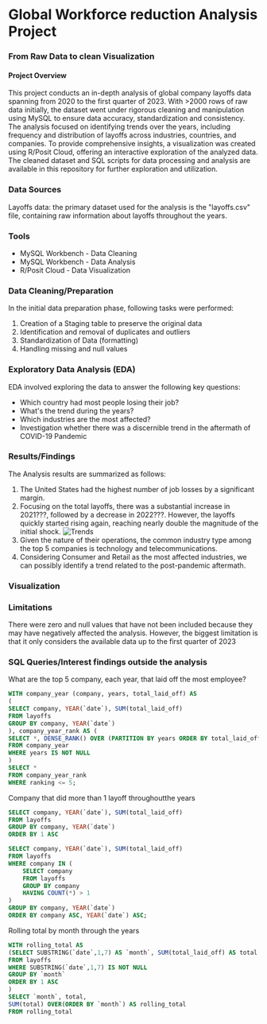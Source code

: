 # Global Workforce reduction Analysis Project
### From Raw Data to clean Visualization

#### Project Overview
This project conducts an in-depth analysis of global company layoffs data spanning from 2020 to the first quarter of 2023. With >2000 rows of raw data initially, the dataset went under rigorous cleaning and manipulation using MySQL to ensure data accuracy, standardization and consistency. The analysis focused on identifying trends over the years, including frequency and distribution of layoffs across industries, countries, and companies. To provide comprehensive insights, a visualization was created using R/Posit Cloud, offering an interactive exploration of the analyzed data. The cleaned dataset and SQL scripts for data processing and analysis are available in this repository for further exploration and utilization.

### Data Sources
Layoffs data: the primary dataset used for the analysis is the "layoffs.csv" file, containing raw information about layoffs throughout the years.

### Tools
- MySQL Workbench - Data Cleaning
- MySQL Workbench - Data Analysis
- R/Posit Cloud - Data Visualization

### Data Cleaning/Preparation
In the initial data preparation phase, following tasks were performed:
1. Creation of a Staging table to preserve the original data
2. Identification and removal of duplicates and outliers
3. Standardization of Data (formatting)
4. Handling missing and null values

### Exploratory Data Analysis (EDA)
EDA involved exploring the data to answer the following key questions:
- Which country had most people losing their job?
- What's the trend during the years? 
- Which industries are the most affected?
- Investigation whether there was a discernible trend in the aftermath of COVID-19 Pandemic

### Results/Findings
The Analysis results are summarized as follows:
1. The United States had the highest number of job losses by a significant margin.
2. Focusing on the total layoffs, there was a substantial increase in 2021???, followed by a decrease in 2022???. However, the layoffs quickly started rising again, reaching nearly double the magnitude of the initial shock.
![Trends](https://github.com/matteoproietti1/Workforce_Reduction_Analysis/assets/169601063/73a077d8-49b5-4412-9381-263627e0466f)
3. Given the nature of their operations, the common industry type among the top 5 companies is technology and telecommunications.
4. Considering Consumer and Retail as the most affected industries, we can possibly identify a trend related to the post-pandemic aftermath.

### Visualization


### Limitations
There were zero and null values that have not been included because they may have negatively affected the analysis. However, the biggest limitation is that it only considers the available data up to the first quarter of 2023


### SQL Queries/Interest findings outside the analysis
What are the top 5 company, each year, that laid off the most employee?
```sql
WITH company_year (company, years, total_laid_off) AS
(
SELECT company, YEAR(`date`), SUM(total_laid_off)
FROM layoffs
GROUP BY company, YEAR(`date`)
), company_year_rank AS (
SELECT *, DENSE_RANK() OVER (PARTITION BY years ORDER BY total_laid_off DESC) AS ranking
FROM company_year
WHERE years IS NOT NULL
)
SELECT * 
FROM company_year_rank
WHERE ranking <= 5;
```
Company that did more than 1 layoff throughoutthe years
```sql
SELECT company, YEAR(`date`), SUM(total_laid_off)
FROM layoffs
GROUP BY company, YEAR(`date`)
ORDER BY 1 ASC

SELECT company, YEAR(`date`), SUM(total_laid_off)
FROM layoffs
WHERE company IN (
    SELECT company
    FROM layoffs
    GROUP BY company
    HAVING COUNT(*) > 1
)
GROUP BY company, YEAR(`date`)
ORDER BY company ASC, YEAR(`date`) ASC;
```
Rolling total by month through the years
```sql
WITH rolling_total AS 
(SELECT SUBSTRING(`date`,1,7) AS `month`, SUM(total_laid_off) AS total
FROM layoffs
WHERE SUBSTRING(`date`,1,7) IS NOT NULL
GROUP BY `month`
ORDER BY 1 ASC
)
SELECT `month`, total,
SUM(total) OVER(ORDER BY `month`) AS rolling_total
FROM rolling_total
```
